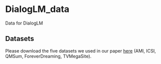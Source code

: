 # DialogLM_data
Data for DialogLM

## Datasets
Please download the five datasets we used in our paper [here](https://drive.google.com/file/d/12FKD7mNqj9HIyyr_ymGqrUcCN-Js136F/view?usp=sharing) (AMI, ICSI, QMSum, ForeverDreaming, TVMegaSite).
